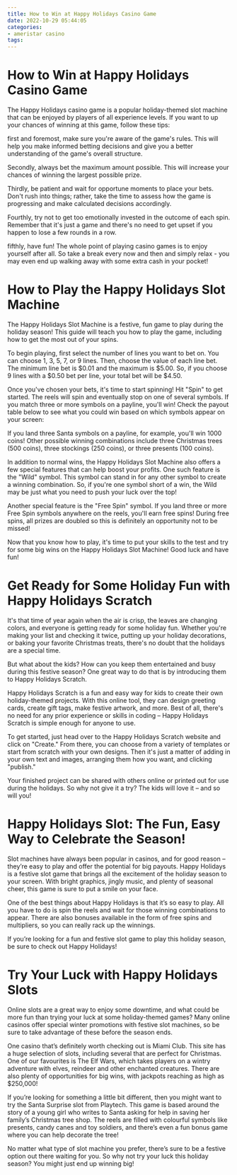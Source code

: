 ```yaml
---
title: How to Win at Happy Holidays Casino Game 
date: 2022-10-29 05:44:05
categories:
- ameristar casino
tags:
---
```



#  How to Win at Happy Holidays Casino Game 

The Happy Holidays casino game is a popular holiday-themed slot machine that can be enjoyed by players of all experience levels. If you want to up your chances of winning at this game, follow these tips:

first and foremost, make sure you're aware of the game's rules. This will help you make informed betting decisions and give you a better understanding of the game's overall structure.

Secondly, always bet the maximum amount possible. This will increase your chances of winning the largest possible prize.

Thirdly, be patient and wait for opportune moments to place your bets. Don't rush into things; rather, take the time to assess how the game is progressing and make calculated decisions accordingly.

Fourthly, try not to get too emotionally invested in the outcome of each spin. Remember that it's just a game and there's no need to get upset if you happen to lose a few rounds in a row.

fifthly, have fun! The whole point of playing casino games is to enjoy yourself after all. So take a break every now and then and simply relax - you may even end up walking away with some extra cash in your pocket!

#  How to Play the Happy Holidays Slot Machine 

The Happy Holidays Slot Machine is a festive, fun game to play during the holiday season! This guide will teach you how to play the game, including how to get the most out of your spins.

To begin playing, first select the number of lines you want to bet on. You can choose 1, 3, 5, 7, or 9 lines. Then, choose the value of each line bet. The minimum line bet is $0.01 and the maximum is $5.00. So, if you choose 9 lines with a $0.50 bet per line, your total bet will be $4.50.

Once you've chosen your bets, it's time to start spinning! Hit "Spin" to get started. The reels will spin and eventually stop on one of several symbols. If you match three or more symbols on a payline, you'll win! Check the payout table below to see what you could win based on which symbols appear on your screen:

If you land three Santa symbols on a payline, for example, you'll win 1000 coins! Other possible winning combinations include three Christmas trees (500 coins), three stockings (250 coins), or three presents (100 coins).

In addition to normal wins, the Happy Holidays Slot Machine also offers a few special features that can help boost your profits. One such feature is the "Wild" symbol. This symbol can stand in for any other symbol to create a winning combination. So, if you're one symbol short of a win, the Wild may be just what you need to push your luck over the top!

Another special feature is the "Free Spin" symbol. If you land three or more Free Spin symbols anywhere on the reels, you'll earn free spins! During free spins, all prizes are doubled so this is definitely an opportunity not to be missed!

Now that you know how to play, it's time to put your skills to the test and try for some big wins on the Happy Holidays Slot Machine! Good luck and have fun!

#  Get Ready for Some Holiday Fun with Happy Holidays Scratch 

It's that time of year again when the air is crisp, the leaves are changing colors, and everyone is getting ready for some holiday fun. Whether you're making your list and checking it twice, putting up your holiday decorations, or baking your favorite Christmas treats, there's no doubt that the holidays are a special time.

But what about the kids? How can you keep them entertained and busy during this festive season? One great way to do that is by introducing them to Happy Holidays Scratch.

Happy Holidays Scratch is a fun and easy way for kids to create their own holiday-themed projects. With this online tool, they can design greeting cards, create gift tags, make festive artwork, and more. Best of all, there's no need for any prior experience or skills in coding – Happy Holidays Scratch is simple enough for anyone to use.

To get started, just head over to the Happy Holidays Scratch website and click on "Create." From there, you can choose from a variety of templates or start from scratch with your own designs. Then it's just a matter of adding in your own text and images, arranging them how you want, and clicking "publish."

Your finished project can be shared with others online or printed out for use during the holidays. So why not give it a try? The kids will love it – and so will you!

#  Happy Holidays Slot: The Fun, Easy Way to Celebrate the Season! 

Slot machines have always been popular in casinos, and for good reason – they’re easy to play and offer the potential for big payouts. Happy Holidays is a festive slot game that brings all the excitement of the holiday season to your screen. With bright graphics, jingly music, and plenty of seasonal cheer, this game is sure to put a smile on your face.

One of the best things about Happy Holidays is that it’s so easy to play. All you have to do is spin the reels and wait for those winning combinations to appear. There are also bonuses available in the form of free spins and multipliers, so you can really rack up the winnings.

If you’re looking for a fun and festive slot game to play this holiday season, be sure to check out Happy Holidays!

#  Try Your Luck with Happy Holidays Slots

Online slots are a great way to enjoy some downtime, and what could be more fun than trying your luck at some holiday-themed games? Many online casinos offer special winter promotions with festive slot machines, so be sure to take advantage of these before the season ends.

One casino that’s definitely worth checking out is Miami Club. This site has a huge selection of slots, including several that are perfect for Christmas. One of our favourites is The Elf Wars, which takes players on a wintry adventure with elves, reindeer and other enchanted creatures. There are also plenty of opportunities for big wins, with jackpots reaching as high as $250,000!

If you’re looking for something a little bit different, then you might want to try the Santa Surprise slot from Playtech. This game is based around the story of a young girl who writes to Santa asking for help in saving her family’s Christmas tree shop. The reels are filled with colourful symbols like presents, candy canes and toy soldiers, and there’s even a fun bonus game where you can help decorate the tree!

No matter what type of slot machine you prefer, there’s sure to be a festive option out there waiting for you. So why not try your luck this holiday season? You might just end up winning big!